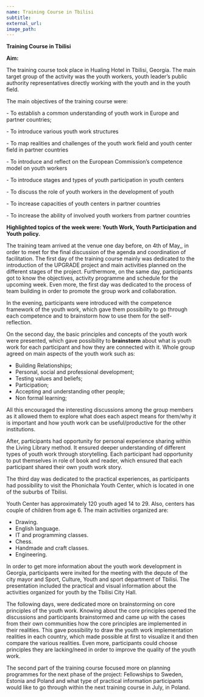 ```yaml
---
name: Training Course in Tbilisi
subtitle:
external_url:
image_path:
---
```


**Training Course in Tbilisi**

**Aim:**

The training course took place in Hualing Hotel in Tbilisi, Georgia. The main target group of the activity was the youth workers, youth leader’s public authority representatives directly working with the youth and in the youth field.

The main objectives of the training course were:

\- To establish a common understanding of youth work in Europe and partner countries;

\- To introduce various youth work structures

\- To map realities and challenges of the youth work field and youth center field in partner countries

\- To introduce and reflect on the European Commission’s competence model on youth workers

\- To introduce stages and types of youth participation in youth centers

\- To discuss the role of youth workers in the development of youth

\- To increase capacities of youth centers in partner countries

\- To increase the ability of involved youth workers from partner countries

**Highlighted topics of the week were: Youth Work, Youth Participation and Youth policy.**

The training team arrived at the venue one day before, on 4th of May,, in order to meet for the final discussion of the agenda and coordination of facilitation. The first day of the training course mainly was dedicated to the introduction of the UPGRADE project and main activities planned on the different stages of the project. Furthermore, on the same day, participants got to know the objectives, activity programme and schedule for the upcoming week. Even more, the first day was dedicated to the process of team building in order to promote the group work and collaboration.

In the evening, participants were introduced with the competence framework of the youth work, which gave them possibility to go through each competence and to brainstorm how to use them for the self- reflection.

On the second day, the basic principles and concepts of the youth work were presented, which gave possibility to **brainstorm** about what is youth work for each participant and how they are connected with it. Whole group agreed on main aspects of the youth work such as:

* Building Relationships;
* Personal, social and professional development;
* Testing values and beliefs;
* Participation;
* Accepting and understanding other people;
* Non formal learning;

All this encouraged the interesting discussions among the group members as it allowed them to explore what does each aspect means for them/why it is important and how youth work can be useful/productive for the other institutions.

After, participants had opportunity for personal experience sharing within the Living Library method. It ensured deeper understanding of different types of youth work through storytelling. Each participant had opportunity to put themselves in role of book and reader, which ensured that each participant shared their own youth work story.

The third day was dedicated to the practical experiences, as participants had possibility to visit the Phonichala Youth Center, which is located in one of the suburbs of Tbilisi.

Youth Center has approximately 120 youth aged 14 to 29. Also, centers has couple of children from age 6. The main activities organized are:

* Drawing.
* English language.
* IT and programming classes.
* Chess.
* Handmade and craft classes.
* Engineering.

In order to get more information about the youth work development in Georgia, participants were invited for the meeting with the depute of the city mayor and Sport, Culture, Youth and sport department of Tbilisi. The presentation included the practical and visual information about the activities organized for youth by the Tbilisi City Hall.

The following days, were dedicated more on brainstorming on core principles of the youth work. Knowing about the core principles opened the discussions and participants brainstormed and came up with the cases from their own communities how the core principles are implemented in their realities. This gave possibility to draw the youth work implementation realities in each country, which made possible at first to visualize it and then compare the various realities. Even more, participants could choose principles they are lacking/need in order to improve the quality of the youth work.

The second part of the training course focused more on planning programmes for the next phase of the project: Fellowships to Sweden, Estonia and Poland and what type of practical information participants would like to go through within the next training course in July, in Poland.